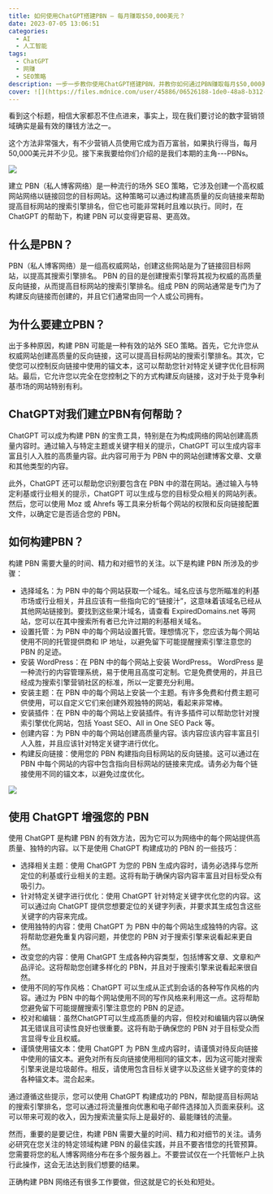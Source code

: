 ```yaml
---
title: 如何使用ChatGPT搭建PBN — 每月赚取$50,000美元？
date: 2023-07-05 13:06:51
categories:
  - AI
  - 人工智能
tags:
  - ChatGPT
  - 网赚
  - SEO策略
description: 一步一步教你使用ChatGPT搭建PBN，并教你如何通过PBN赚取每月$50,000美元的利润。
cover: ![](https://files.mdnice.com/user/45886/06526188-1de0-48a8-b312-0a2d3a7acb2e.png)
---
```


看到这个标题，相信大家都忍不住点进来，事实上，现在我们要讨论的数字营销领域确实是最有效的赚钱方法之一。

这个方法非常强大，有不少营销人员使用它成为百万富翁，如果执行得当，每月50,000美元并不少见。接下来我要给你们介绍的是我们本期的主角---PBNs。

![](https://files.mdnice.com/user/45886/75bd099e-d692-48a6-aab9-bd1a4b35eb62.png)

建立 PBN（私人博客网络）是一种流行的场外 SEO 策略，它涉及创建一个高权威网站网络以链接回您的目标网站。这种策略可以通过构建高质量的反向链接来帮助提高目标网站的搜索引擎排名，但它也可能非常耗时且难以执行。同时，在ChatGPT 的帮助下，构建 PBN 可以变得更容易、更高效。

## 什么是PBN？

PBN（私人博客网络）是一组高权威网站，创建这些网站是为了链接回目标网站，以提高其搜索引擎排名。 PBN 的目的是创建搜索引擎将其视为权威的高质量反向链接，从而提高目标网站的搜索引擎排名。组成 PBN 的网站通常是专门为了构建反向链接而创建的，并且它们通常由同一个人或公司拥有。

## 为什么要建立PBN？

出于多种原因，构建 PBN 可能是一种有效的站外 SEO 策略。首先，它允许您从权威网站创建高质量的反向链接，这可以提高目标网站的搜索引擎排名。其次，它使您可以控制反向链接中使用的锚文本，这可以帮助您针对特定关键字优化目标网站。最后，它允许您以完全在您控制之下的方式构建反向链接，这对于处于竞争利基市场的网站特别有利。

## ChatGPT对我们建立PBN有何帮助？

ChatGPT 可以成为构建 PBN 的宝贵工具，特别是在为构成网络的网站创建高质量内容时。通过输入与特定主题或关键字相关的提示，ChatGPT 可以生成内容丰富且引人入胜的高质量内容。此内容可用于为 PBN 中的网站创建博客文章、文章和其他类型的内容。

此外，ChatGPT 还可以帮助您识别要包含在 PBN 中的潜在网站。通过输入与特定利基或行业相关的提示，ChatGPT 可以生成与您的目标受众相关的网站列表。然后，您可以使用 Moz 或 Ahrefs 等工具来分析每个网站的权限和反向链接配置文件，以确定它是否适合您的 PBN。

## 如何构建PBN？

构建 PBN 需要大量的时间、精力和对细节的关注。以下是构建 PBN 所涉及的步骤：

- 选择域名：为 PBN 中的每个网站获取一个域名。域名应该与您所瞄准的利基市场或行业相关，并且应该有一些指向它的“链接汁”，这意味着该域名已经从其他网站链接到。要找到这些果汁域名，请查看 ExpiredDomains.net 等网站，您可以在其中搜索所有者已允许过期的利基相关域名。
- 设置托管：为 PBN 中的每个网站设置托管。理想情况下，您应该为每个网站使用不同的托管提供商和 IP 地址，以避免留下可能提醒搜索引擎注意您的 PBN 的足迹。
- 安装 WordPress：在 PBN 中的每个网站上安装 WordPress。 WordPress 是一种流行的内容管理系统，易于使用且高度可定制。它是免费使用的，并且已经成为搜索引擎营销社区的标准，所以一定要充分利用。
- 安装主题：在 PBN 中的每个网站上安装一个主题。有许多免费和付费主题可供使用，可以自定义它们来创建外观独特的网站，看起来非常棒。
- 安装插件：在 PBN 中的每个网站上安装插件。有许多插件可以帮助您针对搜索引擎优化网站，包括 Yoast SEO、All in One SEO Pack 等。
- 创建内容：为 PBN 中的每个网站创建高质量内容。该内容应该内容丰富且引人入胜，并且应该针对特定关键字进行优化。
- 构建反向链接：使用您的 PBN 构建指向目标网站的反向链接。这可以通过在 PBN 中每个网站的内容中包含指向目标网站的链接来完成。请务必为每个链接使用不同的锚文本，以避免过度优化。

![](https://files.mdnice.com/user/45886/ae265a6a-c39d-4884-8185-4fea2892931a.png)

## 使用 ChatGPT 增强您的 PBN

使用 ChatGPT 是构建 PBN 的有效方法，因为它可以为网络中的每个网站提供高质量、独特的内容。以下是使用 ChatGPT 构建成功的 PBN 的一些技巧：

- 选择相关主题：使用 ChatGPT 为您的 PBN 生成内容时，请务必选择与您所定位的利基或行业相关的主题。这将有助于确保内容内容丰富且对目标受众有吸引力。
- 针对特定关键字进行优化：使用 ChatGPT 针对特定关键字优化您的内容。这可以通过向 ChatGPT 提供您想要定位的关键字列表，并要求其生成包含这些关键字的内容来完成。
- 使用独特的内容：使用 ChatGPT 为 PBN 中的每个网站生成独特的内容。这将帮助您避免重复内容问题，并使您的 PBN 对于搜索引擎来说看起来更自然。
- 改变您的内容：使用 ChatGPT 生成各种内容类型，包括博客文章、文章和产品评论。这将帮助您创建多样化的 PBN，并且对于搜索引擎来说看起来很自然。
- 使用不同的写作风格：ChatGPT 可以生成从正式到会话的各种写作风格的内容。通过为 PBN 中的每个网站使用不同的写作风格来利用这一点。这将帮助您避免留下可能提醒搜索引擎注意您的 PBN 的足迹。
- 校对和编辑：虽然ChatGPT可以生成高质量的内容，但校对和编辑内容以确保其无错误且可读性良好也很重要。这将有助于确保您的 PBN 对于目标受众而言显得专业且权威。
- 谨慎使用锚文本：使用 ChatGPT 为 PBN 生成内容时，请谨慎对待反向链接中使用的锚文本。避免对所有反向链接使用相同的锚文本，因为这可能对搜索引擎来说是垃圾邮件。相反，请使用包含目标关键字以及这些关键字的变体的各种锚文本。混合起来。

通过遵循这些提示，您可以使用 ChatGPT 构建成功的 PBN，帮助提高目标网站的搜索引擎排名，您可以通过将流量推向优惠和电子邮件选择加入页面来获利。这可以带来可观的收入，因为搜索流量实际上是最好的、最能赚钱的流量。

然而，重要的是要记住，构建 PBN 需要大量的时间、精力和对细节的关注。请务必研究在您关注的特定领域构建 PBN 的最佳实践，并且不要吝惜您的托管预算。您需要将您的私人博客网络分布在多个服务器上。不要尝试仅在一个托管帐户上执行此操作，这会无法达到我们想要的结果。

正确构建 PBN 网络还有很多工作要做，但这就是它的长处和短处。
